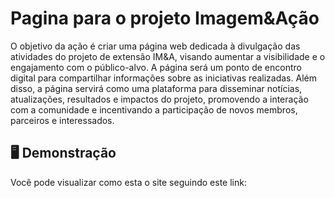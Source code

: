 # Pagina para o projeto Imagem&Ação

O objetivo da ação é criar uma página web dedicada à divulgação das atividades do projeto de extensão IM&A, visando aumentar a visibilidade e o engajamento com o público-alvo. A página será um ponto de encontro digital para compartilhar informações sobre as iniciativas realizadas. Além disso, a página servirá como uma plataforma para disseminar notícias, atualizações, resultados e impactos do projeto, promovendo a interação com a comunidade e incentivando a participação de novos membros, parceiros e interessados.

## 🖥️ Demonstração

Você pode visualizar como esta o site seguindo este link:
